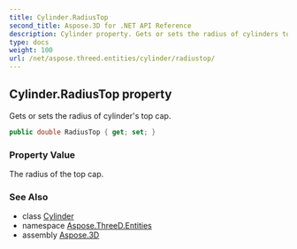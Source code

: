 ```yaml
---
title: Cylinder.RadiusTop
second_title: Aspose.3D for .NET API Reference
description: Cylinder property. Gets or sets the radius of cylinders top cap
type: docs
weight: 100
url: /net/aspose.threed.entities/cylinder/radiustop/
---
```

## Cylinder.RadiusTop property

Gets or sets the radius of cylinder's top cap.

```csharp
public double RadiusTop { get; set; }
```

### Property Value

The radius of the top cap.

### See Also

* class [Cylinder](../)
* namespace [Aspose.ThreeD.Entities](../../cylinder/)
* assembly [Aspose.3D](../../../)



